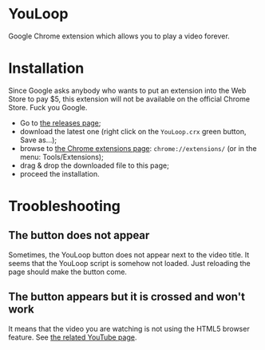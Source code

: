 YouLoop
=======

Google Chrome extension which allows you to play a video forever.

# Installation

Since Google asks anybody who wants to put an extension into the Web Store to pay $5, this extension will not be available on the official Chrome Store. Fuck you Google.

- Go to [the releases page](https://github.com/cGuille/YouLoop/releases);
- download the latest one (right click on the `YouLoop.crx` green button, Save as…);
- browse to [the Chrome extensions page](chrome://extensions/): `chrome://extensions/` (or in the menu: Tools/Extensions);
- drag & drop the downloaded file to this page;
- proceed the installation.

# Troobleshooting

## The button does not appear

Sometimes, the YouLoop button does not appear next to the video title. It seems that the YouLoop script is somehow not loaded. Just reloading the page should make the button come.

## The button appears but it is crossed and won't work

It means that the video you are watching is not using the HTML5 browser feature. See [the related YouTube page](https://www.youtube.com/html5).
